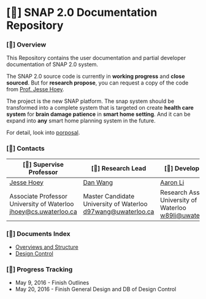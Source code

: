 # [&#xf07c;] SNAP 2.0 Documentation Repository

### [&#xf113;] **Overview**

This Repository contains the user documentation and partial developer documentation of SNAP 2.0 system. 

The SNAP 2.0 source code is currently in **working progress** and **close sourced**. But for **research propose**, you can request a copy of the code from [Prof. Jesse Hoey](https://cs.uwaterloo.ca/~jhoey/). 

The project is the new SNAP platform. The snap system should be transformed into a complete system that is targeted on create **health care system** for **brain damage patience** in **smart home setting**. And it can be expand into **any** smart home planning system in the future. 

For detail, look into [porposal](proposal.md).

### [&#xf0c0;] **Contacts**

[&#xf06e;] Supervise Professor | [&#xf19d;] Research Lead | [&#xf135;] Develop Lead
------------ | ------------- | -------------
[Jesse Hoey](https://cs.uwaterloo.ca/~jhoey/) | [Dan Wang](https://ca.linkedin.com/in/dan-wang-089935b0) | [Aaron Li](https://ca.linkedin.com/in/aaron-li-01215748)
Associate Professor <br> University of Waterloo <br> jhoey@cs.uwaterloo.ca | Master Candidate <br> University of Waterloo <br> d97wang@uwaterloo.ca | Research Assistent <br>University of Waterloo<br>w89li@uwaterloo.ca

### [&#xf0c5;] **Documents Index**

* [Overviews and Structure](proposal.md)
* [Design Control](design_control/README.md)

### [&#xf11e;] **Progress Tracking**

* May 9, 2016 - Finish Outlines
* May 20, 2016 - Finish General Design and DB of Design Control